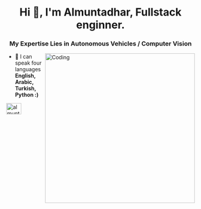 <h1 align="center">Hi 👋, I'm Almuntadhar, Fullstack enginner. </h1>
<h3 align="center">My Expertise Lies in Autonomous Vehicles / Computer Vision</h3>

<img align="right" alt="Coding" width="400" src="https://media2.giphy.com/media/v1.Y2lkPTc5MGI3NjExcTl6dHg3M3FrN3JxZmZwemYwczFnM3B1bXlrY3JlMTY0NGtubmRqbSZlcD12MV9pbnRlcm5hbF9naWZfYnlfaWQmY3Q9cw/WUlplcMpOCEmTGBtBW/giphy.gif">

- 💬 I can speak four languages **English, Arabic, Turkish, Python :)**

<p align="left">
<a href="https://www.linkedin.com/in/almuntadhar-al-bandawi-892279208/" target="blank"><img align="center" src="https://raw.githubusercontent.com/rahuldkjain/github-profile-readme-generator/master/src/images/icons/Social/linked-in-alt.svg" alt="almuntadhar-albandawi-892279208" height="30" width="40" /></a>
</p>



